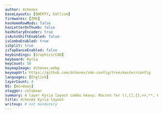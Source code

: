 ```yaml
---
author: dchenex
baseLayouts: [QWERTY, Gallium]
firmwares: [ZMK]
hasHomeRowMods: false
hasLetterOnThumb: false
hasRotaryEncoder: true
isAutoShiftEnabled: false
isComboEnabled: true
isSplit: true
isTapDanceEnabled: false
keybindings: [Graphics/CAD]
keyboard: Kyria
keyCount: 50
keymapImage: dchenex.webp
keymapUrl: https://github.com/dchenex/zmk-config/tree/master/config
languages: [English]
layerCount: 4
OS: [Windows]
stagger: columnar
summary: 4 layer Kyria layout combo heavy. Macros for (),[],{},<>,**, HomeshiftEnd. Macro for the first 3 pastes in Clipboard History. 2 Encoders with custom triggers per rotation. Modmorph Delete(shift:Backspace), Custom HoldTap ms for Win+L on right encoder. Hold/tap on num layer for F keys.
title: dchenex Kyria layout
writeup: # not mandatory
---
```


